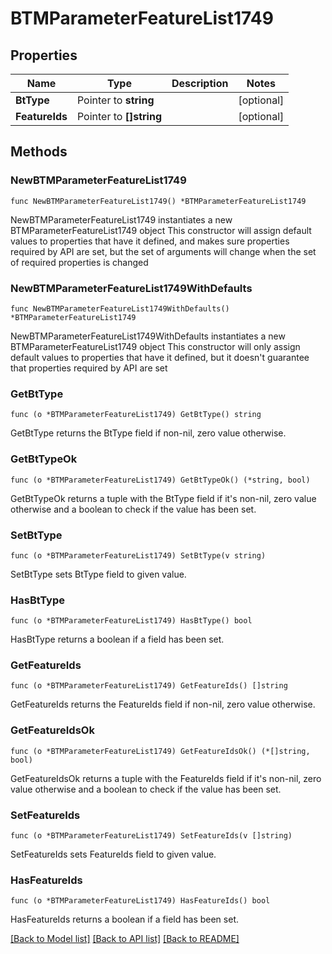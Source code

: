 # BTMParameterFeatureList1749

## Properties

Name | Type | Description | Notes
------------ | ------------- | ------------- | -------------
**BtType** | Pointer to **string** |  | [optional] 
**FeatureIds** | Pointer to **[]string** |  | [optional] 

## Methods

### NewBTMParameterFeatureList1749

`func NewBTMParameterFeatureList1749() *BTMParameterFeatureList1749`

NewBTMParameterFeatureList1749 instantiates a new BTMParameterFeatureList1749 object
This constructor will assign default values to properties that have it defined,
and makes sure properties required by API are set, but the set of arguments
will change when the set of required properties is changed

### NewBTMParameterFeatureList1749WithDefaults

`func NewBTMParameterFeatureList1749WithDefaults() *BTMParameterFeatureList1749`

NewBTMParameterFeatureList1749WithDefaults instantiates a new BTMParameterFeatureList1749 object
This constructor will only assign default values to properties that have it defined,
but it doesn't guarantee that properties required by API are set

### GetBtType

`func (o *BTMParameterFeatureList1749) GetBtType() string`

GetBtType returns the BtType field if non-nil, zero value otherwise.

### GetBtTypeOk

`func (o *BTMParameterFeatureList1749) GetBtTypeOk() (*string, bool)`

GetBtTypeOk returns a tuple with the BtType field if it's non-nil, zero value otherwise
and a boolean to check if the value has been set.

### SetBtType

`func (o *BTMParameterFeatureList1749) SetBtType(v string)`

SetBtType sets BtType field to given value.

### HasBtType

`func (o *BTMParameterFeatureList1749) HasBtType() bool`

HasBtType returns a boolean if a field has been set.

### GetFeatureIds

`func (o *BTMParameterFeatureList1749) GetFeatureIds() []string`

GetFeatureIds returns the FeatureIds field if non-nil, zero value otherwise.

### GetFeatureIdsOk

`func (o *BTMParameterFeatureList1749) GetFeatureIdsOk() (*[]string, bool)`

GetFeatureIdsOk returns a tuple with the FeatureIds field if it's non-nil, zero value otherwise
and a boolean to check if the value has been set.

### SetFeatureIds

`func (o *BTMParameterFeatureList1749) SetFeatureIds(v []string)`

SetFeatureIds sets FeatureIds field to given value.

### HasFeatureIds

`func (o *BTMParameterFeatureList1749) HasFeatureIds() bool`

HasFeatureIds returns a boolean if a field has been set.


[[Back to Model list]](../README.md#documentation-for-models) [[Back to API list]](../README.md#documentation-for-api-endpoints) [[Back to README]](../README.md)


